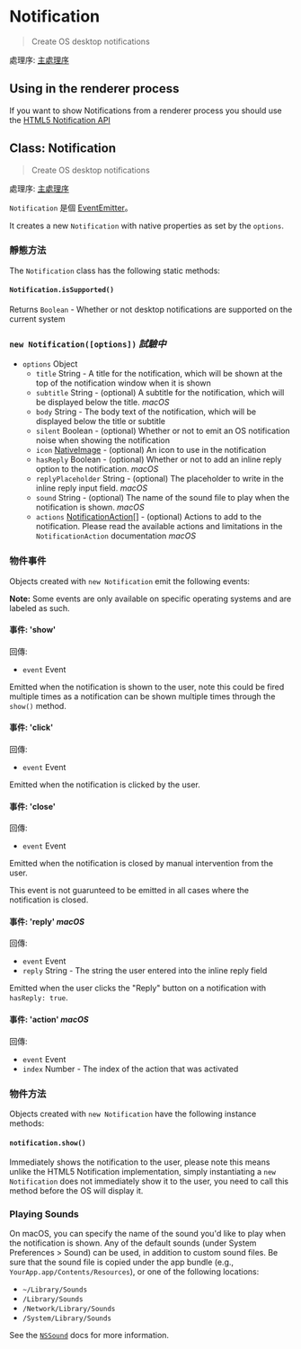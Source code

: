 # Notification

> Create OS desktop notifications

處理序: [主處理序](../glossary.md#main-process)

## Using in the renderer process

If you want to show Notifications from a renderer process you should use the [HTML5 Notification API](../tutorial/notifications.md)

## Class: Notification

> Create OS desktop notifications

處理序: [主處理序](../glossary.md#main-process)

`Notification` 是個 [EventEmitter](http://nodejs.org/api/events.html#events_class_events_eventemitter)。

It creates a new `Notification` with native properties as set by the `options`.

### 靜態方法

The `Notification` class has the following static methods:

#### `Notification.isSupported()`

Returns `Boolean` - Whether or not desktop notifications are supported on the current system

### `new Notification([options])` *試驗中*

* `options` Object 
  * `title` String - A title for the notification, which will be shown at the top of the notification window when it is shown
  * `subtitle` String - (optional) A subtitle for the notification, which will be displayed below the title. *macOS*
  * `body` String - The body text of the notification, which will be displayed below the title or subtitle
  * `silent` Boolean - (optional) Whether or not to emit an OS notification noise when showing the notification
  * `icon` [NativeImage](native-image.md) - (optional) An icon to use in the notification
  * `hasReply` Boolean - (optional) Whether or not to add an inline reply option to the notification. *macOS*
  * `replyPlaceholder` String - (optional) The placeholder to write in the inline reply input field. *macOS*
  * `sound` String - (optional) The name of the sound file to play when the notification is shown. *macOS*
  * `actions` [NotificationAction[]](structures/notification-action.md) - (optional) Actions to add to the notification. Please read the available actions and limitations in the `NotificationAction` documentation *macOS*

### 物件事件

Objects created with `new Notification` emit the following events:

**Note:** Some events are only available on specific operating systems and are labeled as such.

#### 事件: 'show'

回傳:

* `event` Event

Emitted when the notification is shown to the user, note this could be fired multiple times as a notification can be shown multiple times through the `show()` method.

#### 事件: 'click'

回傳:

* `event` Event

Emitted when the notification is clicked by the user.

#### 事件: 'close'

回傳:

* `event` Event

Emitted when the notification is closed by manual intervention from the user.

This event is not guarunteed to be emitted in all cases where the notification is closed.

#### 事件: 'reply' *macOS*

回傳:

* `event` Event
* `reply` String - The string the user entered into the inline reply field

Emitted when the user clicks the "Reply" button on a notification with `hasReply: true`.

#### 事件: 'action' *macOS*

回傳:

* `event` Event
* `index` Number - The index of the action that was activated

### 物件方法

Objects created with `new Notification` have the following instance methods:

#### `notification.show()`

Immediately shows the notification to the user, please note this means unlike the HTML5 Notification implementation, simply instantiating a `new Notification` does not immediately show it to the user, you need to call this method before the OS will display it.

### Playing Sounds

On macOS, you can specify the name of the sound you'd like to play when the notification is shown. Any of the default sounds (under System Preferences > Sound) can be used, in addition to custom sound files. Be sure that the sound file is copied under the app bundle (e.g., `YourApp.app/Contents/Resources`), or one of the following locations:

* `~/Library/Sounds`
* `/Library/Sounds`
* `/Network/Library/Sounds`
* `/System/Library/Sounds`

See the [`NSSound`](https://developer.apple.com/documentation/appkit/nssound) docs for more information.